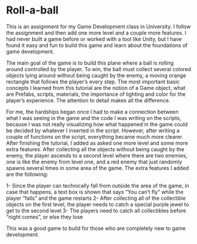 # Roll-a-ball
This is an assignment for my Game Development class in University. I follow the assignment and then add one more level and a couple more features.
I had never built a game before or worked with a tool like Unity, but I have found it easy and fun to build this game and learn about the foundations of game development.

The main goal of the game is to build this plane where a ball is rolling around controlled by the player. To win, the ball must collect several colored objects lying around without being caught by the enemy, a moving orange rectangle that follows the player’s every step. The most important basic concepts I learned from this tutorial are the notion of a Game object, what are Prefabs, scripts, materials, the importance of lighting and color for the player’s experience. The attention to detail makes all the difference.

For me, the hardships began once I had to make a connection between what I was seeing in the game and the code I was writing on the scripts, because I was not really visualizing how what happened in the game could be decided by whatever I inserted in the script. However, after writing a couple of functions on the script, everything became much more clearer. 
After finishing the tutorial, I added as asked one more level and some more extra features. After collecting all the objects without being caught by the enemy, the player ascends to a second level where there are two enemies, one is like the enemy from level one, and a red enemy that just randomly spawns several times in some area of the game. The extra features I added are the following:

1- Since the player can technically fall from outside the area of the game, in case that happens, a text box is shown that says “You can’t fly” while the player “falls” and the game restarts
2- After collecting all of the collectible objects on the first level, the player needs to catch a special purple jewel to get to the second level
3- The players need to catch all collectibles before “night comes”, or else they lose

This was a good game to build for those who are completely new to game development. 

